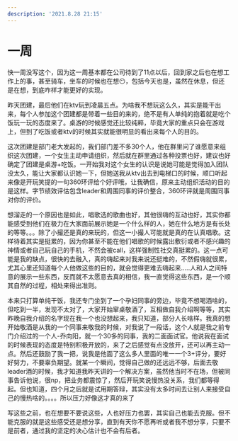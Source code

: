 ```yaml
---
description: '2021.8.28 21:15'
---
```


# 一周

快一周没写这个，因为这一周基本都在公司待到了11点以后，回到家之后也在想工作上的事，甚至骑车，坐车的时候也在想😶，包括今天也是，虽然在休息，但还是在想，到底咋样才能更好的实现。

昨天团建，最后他们在ktv玩到凌晨五点。为啥我不想玩这么久，其实是能干出来，每个人参加这个团建都是带着一些目的来的，绝不是有人单纯的抱着就是吃个饭玩一玩的态度来了。桌游的时候感觉还比较纯粹，毕竟大家的重点只会在游戏上，但到了吃饭或者ktv的时候其实就能很明显的看出来每个人的目的。

这次团建是部门老大发起的，我们部门差不多30个人，他在群里问了谁愿意来组织这次团建，一个女生主动申请组织，然后就在群里通过各种投票也好，建议也好确定了团建是桌游+吃饭。一开始我对这个女生的认识是说她可能是觉得加入团队没太久，能让大家都认识她一下，但她送我从ktv出去到电梯口的时候，顺口听起来像是开玩笑提的一句360环评给个好评哦，让我确信，原来主动组织活动的目的是这样。字节绩效评估包含leader和周围同事的评价整合，360环评就是周围同事对你的评价。

想溜走的一个原因也是如此，唱歌选的歌曲也好，其他很嗨的互动也好，其实你都能感受到他们在极力在大家面前展示她是一个什么样的人，她在什么地方是有长处的等等。。。除了小撮还是真的来玩的，但这一小撮人可能就是真的在认真唱歌。这样待着其实是挺累的，因为你甚至不能在他们唱歌的时候露出敷衍或者不感兴趣的神情或者自己玩自己的手机，不然会被call，这样强制性社交真挺累的。这一点可能是我的缺点，很快的去融入，真的嗨起来对我来说还挺难的，不然假嗨就很累，尤其心里还知道每个人他做这些的目的，就会觉得更难去嗨起来.....人和人之间特意的展示一些东西，反而就不太愿意去真的相信，我一直觉得这些东西，是一个顺其自然的过程，相处来得出准则。

本来只打算单纯干饭，我还专门坐到了一个孕妇同事的旁边，毕竟不想喝酒啥的，但吃到一半，发现不太对了，大家开始窜桌敬酒了，互相做自我介绍啊等等，其实昨晚自我介绍的名字现在我一个也没想起来，我只知道，部分人长啥样。我真的想开始敬酒是从我的一个同事来敬我的时候，对我说了一段话，这个人就是我之前专门介绍过的一个人-乔向阳，就一个30多的同事，我的二面面试官。他说我在面试的时候表现的态度是特别积极开放的，来了之后感觉有点没放开，还可以再主动一点。然后还鼓励了我一把，说我是他面了这么多人里面的唯一一个3+评分，要好好努力，不要辜负期望。就某一个瞬间，觉得自己做的还远远不够，后面去敬leader酒的时候，我才知道我昨天讲的一个解决方案，虽然他当时不在场，但被同事告诉他说，很np，把业务都震惊了，然后开玩笑说慢热没关系，我们都等得起。但也知道，四个月之后就是试用期答辩，其实没有太多时间去让别人来接受自己的慢热啥的。。。。所以压力好像这才真的来了

写这些之前，也在想要不要说这些，人也好压力也罢，其实自己也能去克服。但不能克服的就是这些感受还是想分享，直到有天你不愿再听或者我不想分享，只要不是前者，通过我的坚定的决心估计也不会有后者。

